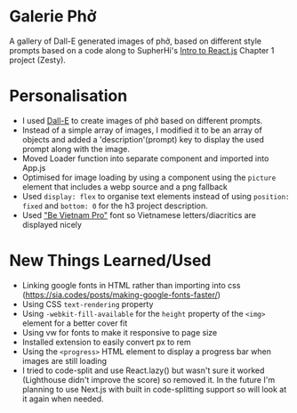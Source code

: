 # Galerie Phở

A gallery of Dall-E generated images of phở, based on different style prompts based on a code along to SupherHi's [Intro to React.js](https://www.superhi.com/courses/intro-to-react-javascript) Chapter 1 project (Zesty).

# Personalisation

- I used [Dall-E](https://openai.com/product/dall-e-2) to create images of phở based on different prompts.
- Instead of a simple array of images, I modified it to be an array of objects and added a 'description'(prompt) key to display the used prompt along with the image.
- Moved Loader function into separate component and imported into App.js
- Optimised for image loading by using a component using the `picture` element that includes a webp source and a png fallback
- Used `display: flex` to organise text elements instead of using `position: fixed` and `bottom: 0` for the h3 project description.
- Used ["Be Vietnam Pro"](https://fonts.google.com/specimen/Be+Vietnam+Pro) font so Vietnamese letters/diacritics are displayed nicely

# New Things Learned/Used

- Linking google fonts in HTML rather than importing into css (https://sia.codes/posts/making-google-fonts-faster/)
- Using CSS `text-rendering` property
- Using `-webkit-fill-available` for the `height` property of the `<img>` element for a better cover fit
- Using vw for fonts to make it responsive to page size
- Installed extension to easily convert px to rem
- Using the `<progress>` HTML element to display a progress bar when images are still loading
- I tried to code-split and use React.lazy() but wasn't sure it worked (Lighthouse didn't improve the score) so removed it. In the future I'm planning to use Next.js with built in code-splitting support so will look at it again when needed.
